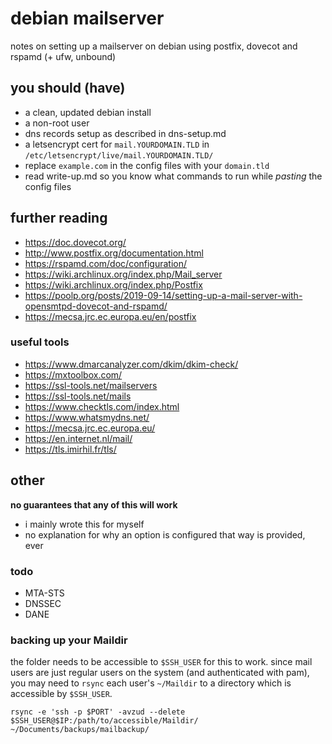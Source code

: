 # debian mailserver

notes on setting up a mailserver on debian using postfix, dovecot and rspamd (+ ufw, unbound)

## you should (have)
* a clean, updated debian install
* a non-root user
* dns records setup as described in dns-setup.md
* a letsencrypt cert for `mail.YOURDOMAIN.TLD` in `/etc/letsencrypt/live/mail.YOURDOMAIN.TLD/`
* replace `example.com` in the config files with your `domain.tld`
* read write-up.md so you know what commands to run while *pasting* the config files

## further reading
* https://doc.dovecot.org/
* http://www.postfix.org/documentation.html
* https://rspamd.com/doc/configuration/
* https://wiki.archlinux.org/index.php/Mail_server
* https://wiki.archlinux.org/index.php/Postfix
* https://poolp.org/posts/2019-09-14/setting-up-a-mail-server-with-opensmtpd-dovecot-and-rspamd/
* https://mecsa.jrc.ec.europa.eu/en/postfix

### useful tools
* https://www.dmarcanalyzer.com/dkim/dkim-check/
* https://mxtoolbox.com/
* https://ssl-tools.net/mailservers
* https://ssl-tools.net/mails
* https://www.checktls.com/index.html
* https://www.whatsmydns.net/
* https://mecsa.jrc.ec.europa.eu/
* https://en.internet.nl/mail/
* https://tls.imirhil.fr/tls/

## other

**no guarantees that any of this will work**

* i mainly wrote this for myself
* no explanation for why an option is configured that way is provided, ever

### todo
* MTA-STS
* DNSSEC
* DANE

### backing up your Maildir
the folder needs to be accessible to `$SSH_USER` for this to work. since mail users are just regular users on the system (and authenticated with pam), you may need to `rsync` each user's `~/Maildir` to a directory which is accessible by `$SSH_USER`.

`rsync -e 'ssh -p $PORT' -avzud --delete $SSH_USER@$IP:/path/to/accessible/Maildir/ ~/Documents/backups/mailbackup/`
